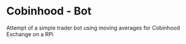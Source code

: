 # Cobinhood - Bot
Attempt of a simple trader bot using moving averages for Cobinhood Exchange on a RPi
